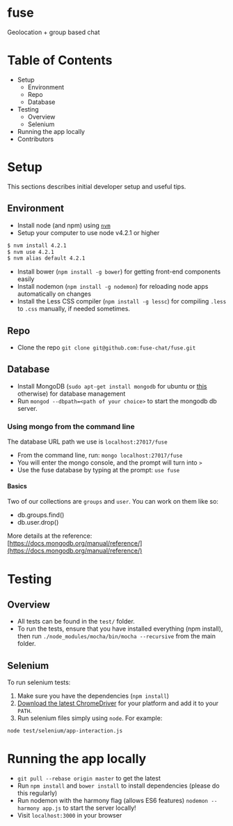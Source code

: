 # fuse

Geolocation + group based chat

# Table of Contents

* Setup
  * Environment
  * Repo
  * Database
* Testing
  * Overview
  * Selenium
* Running the app locally
* Contributors

# Setup

This sections describes initial developer setup and useful tips.

## Environment

* Install node (and npm) using [`nvm`](https://github.com/creationix/nvm)
* Setup your computer to use node v4.2.1 or higher

````bash
$ nvm install 4.2.1
$ nvm use 4.2.1
$ nvm alias default 4.2.1
````

* Install bower (`npm install -g bower`) for getting front-end components easily
* Install nodemon (`npm install -g nodemon`) for reloading node apps automatically on changes
* Install the Less CSS compiler (`npm install -g lessc`) for compiling `.less` to `.css` manually, if needed sometimes.

## Repo

* Clone the repo `git clone git@github.com:fuse-chat/fuse.git` 

## Database

* Install MongoDB (`sudo apt-get install mongodb` for ubuntu or [this](https://docs.mongodb.org/manual/installation/) otherwise) for database management
* Run `mongod --dbpath=<path of your choice>` to start the mongodb db server.

### Using mongo from the command line

The database URL path we use is `localhost:27017/fuse`

* From the command line, run: `mongo localhost:27017/fuse`
* You will enter the mongo console, and the prompt will turn into `>`
* Use the fuse database by typing at the prompt: `use fuse`

#### Basics

Two of our collections are `groups` and `user`. You can work on them like so:

* db.groups.find()
* db.user.drop()

More details at the reference: [https://docs.mongodb.org/manual/reference/](https://docs.mongodb.org/manual/reference/)

# Testing

## Overview

* All tests can be found in the `test/` folder.
* To run the tests, ensure that you have installed everything (npm install), then run `./node_modules/mocha/bin/mocha --recursive` from the main folder.

## Selenium

To run selenium tests:

1. Make sure you have the dependencies (`npm install`)
2. [Download the latest ChromeDriver](http://chromedriver.storage.googleapis.com/index.html) for your platform and add it to your `PATH`.
3. Run selenium files simply using `node`. For example: 

````bash
node test/selenium/app-interaction.js
````

# Running the app locally

* `git pull --rebase origin master` to get the latest
* Run `npm install` and `bower install` to install dependencies (please do this regularly)
* Run nodemon with the harmony flag (allows ES6 features) `nodemon --harmony app.js` to start the server locally!
* Visit `localhost:3000` in your browser
